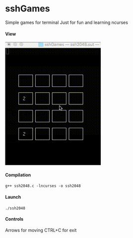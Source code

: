 # sshGames
 Simple games for terminal
 Just for fun and learning ncurses
 #### View
 ![](ssh2048.gif)
 #### Compilation
```
g++ ssh2048.c -lncurses -o ssh2048
```
#### Launch
```
./ssh2048
```
#### Controls
Arrows for moving 
CTRL+C for exit
